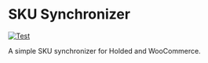 # SKU Synchronizer

[![Test](https://github.com/othercodes/sku-synchronizer/actions/workflows/test.yml/badge.svg)](https://github.com/othercodes/sku-synchronizer/actions/workflows/test.yml)

A simple SKU synchronizer for Holded and WooCommerce.
